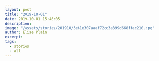 ```yaml
---
layout: post
title: "2019-10-01"
date: 2019-10-01 15:46:05
description: 
image: "/assets/stories/201910/3e61e307aaaf72cc3a399d668ffac210.jpg"
author: Elise Plain
excerpt: 
tags: 
  - stories
  - all
---
```



<p></p>
